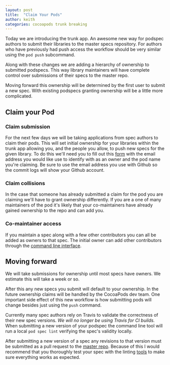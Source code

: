 ```yaml
---
layout: post
title:  "Claim Your Pods"
author: keith
categories: cocoapods trunk breaking
---
```


Today we are introducing the trunk app. An awesome new way for podspec
authors to submit their libraries to the master specs repository. For
authors who have previously had push access the workflow should be very
similar using the `pod push` subcommand.

Along with these changes we are adding a hierarchy of ownership to
submitted podspecs. This way library maintainers will have complete
control over submissions of their specs to the master repo.

<!-- more -->

Moving forward this ownership will be determined by the first user to
submit a new spec. With existing podspecs granting ownership will be a
little more complicated.


## Claim your Pod
### Claim submission

For the next few days we will be taking applications from spec authors
to claim their pods. This will set initial ownership for your libraries
within the trunk app allowing you, and the people you allow, to push new
specs for the given library. To do this we'll need you to fill out
this [form](https://trunk.cocoapods.org/claims/new) with the email address 
you would like use to identify with as an owner and the pod name you're 
claiming. Be sure to use the email address you use with Github so the 
commit logs will show your Github account.

### Claim collisions

In the case that someone has already submitted a claim for the pod you
are claiming we'll have to grant ownership differently. If you are a one
of many maintainers of the pod it's likely that your co-maintainers have
already gained ownership to the repo and can add you.
### Co-maintainer access

If you maintain a spec along with a few other contributors you can all
be added as owners to that spec. The initial owner can add other
contributors through the [command line interface](http://guides.cocoapods.org/making/getting-setup-with-trunk).


## Moving forward

We will take submissions for ownership until most specs have owners. We
estimate this will take a week or so.

After this any new specs you submit will default to your ownership. In
the future ownership claims will be handled by the CocoaPods dev team. 
One important side effect of this new workflow is how submitting pods 
will change besides just using the `push` command. 

Currently many spec authors rely on Travis to validate the correctness 
of their new spec versions. _We will no longer be using Travis for CI builds._ 
When submitting a new version of your podspec the command line tool will 
run a local `pod spec lint` verifying the spec's validity locally. 

After submitting a new version of a spec any revisions to that version must 
be submitted as a pull request to the [master repo](https://github.com/CocoaPods/Specs). 
Because of this I would recommend that you thoroughly test your spec with the linting
[tools](http://guides.cocoapods.org/terminal/commands.html#pod_lib_lint)
to make sure everything works as expected.
